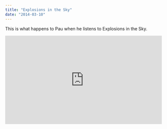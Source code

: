 ```yaml
---
title: "Explosions in the Sky"
date: "2014-03-10"
---
```


This is what happens to Pau when he listens to Explosions in the Sky.

<div style="padding:56.25% 0 0 0;position:relative;"><iframe src="https://player.vimeo.com/video/993963875?badge=0&amp;autopause=0&amp;player_id=0&amp;app_id=58479" frameborder="0" allow="autoplay; fullscreen; picture-in-picture; clipboard-write" style="position:absolute;top:0;left:0;width:100%;height:100%;" title="Pau_Explosion_in_the_Sky"></iframe></div><script src="https://player.vimeo.com/api/player.js"></script>
